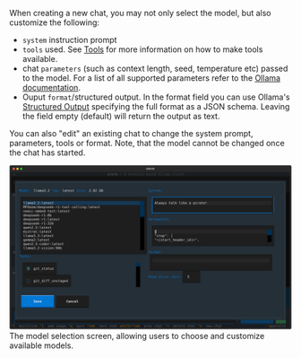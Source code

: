 When creating a new chat, you may not only select the model, but also customize the following:

-  `system` instruction prompt
- `tools` used. See [Tools](tools.md) for more information on how to make tools available.
- chat `parameters` (such as context length, seed, temperature etc) passed to the model. For a list of all supported parameters refer to the [Ollama documentation](https://github.com/ollama/ollama/blob/main/docs/modelfile.md#valid-parameters-and-values).
-  Ouput `format`/structured output. In the format field you can use Ollama's [Structured Output](https://ollama.com/blog/structured-outputs) specifying the full format as a JSON schema. Leaving the field empty (default) will return the output as text.

You can also "edit" an existing chat to change the system prompt, parameters, tools or format. Note, that the model cannot be changed once the chat has started.

![Model selection](./img/customizations.svg)
The model selection screen, allowing users to choose and customize available models.
